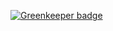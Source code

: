 
[![Greenkeeper badge](https://badges.greenkeeper.io/slikts/ts-jest-issue.svg)](https://greenkeeper.io/)
